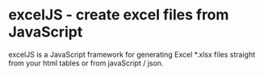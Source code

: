# excelJS - create excel files from JavaScript
excelJS is a JavaScript framework for generating Excel *.xlsx files straight from your html tables or from javaScript / json. 
